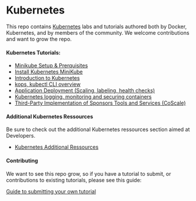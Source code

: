 # Kubernetes

This repo contains [Kubernetes](https://kubernetes.io) labs and tutorials authored both by Docker, Kubernetes, and by members of the community. We welcome contributions and want to grow the repo.

#### Kubernetes Tutorials:

* [Minikube Setup & Prerquisites](https://kubernetes.io/docs/tasks/tools/install-minikube/)
* [Install Kubernetes MiniKube](https://kubernetes.io/docs/getting-started-guides/minikube/)
* [Introduction to Kubernetes](https://kubernetes.io/docs/tutorials/stateless-application/hello-minikube/)
* [kops, kubectl CLI overview](https://kubernetes.io/docs/user-guide/walkthrough/)
* [Application Deployment (Scaling, labeling, health checks)](https://kubernetes.io/docs/user-guide/walkthrough/k8s201/)
* [Kubernetes logging, monitoring and securing containers](https://kubernetes.io/docs/tasks/debug-application-cluster/core-metrics-pipeline/)
* [Third-Party Implementation of Sponsors Tools and Services (CoScale)](quickstart-coscale.md)

#### Additional Kubernetes Ressources

Be sure to check out the additional Kubernetes ressources section aimed at Developers.

* [Kubernetes Additional Ressources](additional-ressources/)


#### Contributing

We want to see this repo grow, so if you have a tutorial to submit, or contributions to existing tutorials, please see this guide:

[Guide to submitting your own tutorial](contribute.md)
